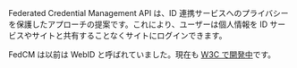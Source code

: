 Federated Credential Management API は、ID 連携サービスへのプライバシーを保護したアプローチの提案です。これにより、ユーザーは個人情報を ID サービスやサイトと共有することなくサイトにログインできます。

FedCM は以前は WebID と呼ばれていました。現在も [W3C で開発中](https://github.com/wicg/fedcm)です。

